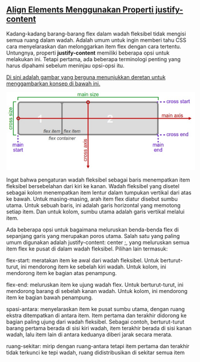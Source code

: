 ## [Align Elements Menggunakan Properti justify-content](https://learn.freecodecamp.org/responsive-web-design/css-flexbox/align-elements-using-the-justify-content-property)

Kadang-kadang barang-barang flex dalam wadah fleksibel tidak mengisi semua ruang dalam wadah. Adalah umum untuk ingin memberi tahu CSS cara menyelaraskan dan melonggarkan item flex dengan cara tertentu. Untungnya, properti **justify-content** memiliki beberapa opsi untuk melakukan ini. Tetapi pertama, ada beberapa terminologi penting yang harus dipahami sebelum meninjau opsi-opsi itu.

[Di sini adalah gambar yang berguna menunjukkan deretan untuk menggambarkan konsep di bawah ini.](https://www.w3.org/TR/css-flexbox-1/images/flex-direction-terms.svg)

![](/assets/mess.jpg)

Ingat bahwa pengaturan wadah fleksibel sebagai baris menempatkan item fleksibel bersebelahan dari kiri ke kanan. Wadah fleksibel yang disetel sebagai kolom menempatkan item lentur dalam tumpukan vertikal dari atas ke bawah. Untuk masing-masing, arah item flex diatur disebut sumbu utama. Untuk sebuah baris, ini adalah garis horizontal yang memotong setiap item. Dan untuk kolom, sumbu utama adalah garis vertikal melalui item.

Ada beberapa opsi untuk bagaimana meluruskan benda-benda flex di sepanjang garis yang merupakan poros utama. Salah satu yang paling umum digunakan adalah justify-content: center ;, yang meluruskan semua item flex ke pusat di dalam wadah fleksibel. Pilihan lain termasuk:

flex-start: meratakan item ke awal dari wadah fleksibel. Untuk berturut-turut, ini mendorong item ke sebelah kiri wadah. Untuk kolom, ini mendorong item ke bagian atas penampung.

flex-end: meluruskan item ke ujung wadah flex. Untuk berturut-turut, ini mendorong barang di sebelah kanan wadah. Untuk kolom, ini mendorong item ke bagian bawah penampung.

spasi-antara: menyelaraskan item ke pusat sumbu utama, dengan ruang ekstra ditempatkan di antara item. Item pertama dan terakhir didorong ke bagian paling ujung dari wadah fleksibel. Sebagai contoh, berturut-turut barang pertama berada di sisi kiri wadah, item terakhir berada di sisi kanan wadah, lalu item lain di antara keduanya diberi jarak secara merata.

ruang-sekitar: mirip dengan ruang-antara tetapi item pertama dan terakhir tidak terkunci ke tepi wadah, ruang didistribusikan di sekitar semua item

